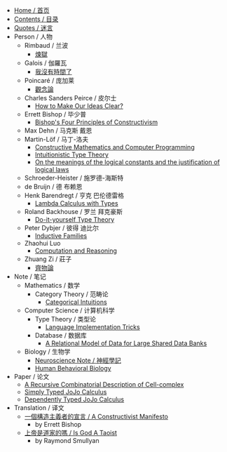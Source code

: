 * [Home / 首页](/home)
* [Contents / 目录](/contents)
* [Quotes / 迷言](/quotes)
* Person / 人物
  * Rimbaud / 兰波
    * [煉獄](/person/rimbaud/煉獄)
  * Galois / 伽羅瓦
    * [我沒有時間了](/person/galois/我沒有時間了)
  * Poincaré / 庞加莱
    * [觀念論](/person/poincaré/觀念論)
  * Charles Sanders Peirce / 皮尔士
    * [How to Make Our Ideas Clear?](/person/charles-sanders-peirce/how-to-make-our-ideas-clear)
  * Errett Bishop / 毕少普
    * [Bishop's Four Principles of Constructivism](/person/errett-bishop/bishop-s-four-principles-of-constructivism)
  * Max Dehn / 马克斯 戴恩
  * Martin-Löf / 马丁-洛夫
    * [Constructive Mathematics and Computer Programming](/person/martin-löf/constructive-mathematics-and-computer-programming)
    * [Intuitionistic Type Theory](/person/martin-löf/intuitionistic-type-theory)
    * [On the meanings of the logical constants and the justification of logical laws](/person/martin-löf/on-the-meanings-of-the-logical-constants-and-the-justification-of-logical-laws)
  * Schroeder-Heister / 施罗德-海斯特
  * de Bruijn / 德 布赖恩
  * Henk Barendregt / 亨克 巴伦德雷格
    * [Lambda Calculus with Types](/person/henk-barendregt/lambda-calculus-with-types)
  * Roland Backhouse / 罗兰 拜克豪斯
    * [Do-it-yourself Type Theory](/person/roland-backhouse/do-it-yourself-type-theory)
  * Peter Dybjer / 彼得 迪比尔
    * [Inductive Families](/person/peter-dybjer/inductive-families)
  * Zhaohui Luo
    * [Computation and Reasoning](/person/zhaohui-luo/computation-and-reasoning)
  * Zhuang Zi / 莊子
    * [齊物論](/person/zhuang-zi/齊物論)
* Note / 笔记
  * Mathematics / 数学
    * Category Theory / 范畴论
      * [Categorical Intuitions](/note/mathematics/category-theory/categorical-intuitions)
  * Computer Science / 计算机科学
    * Type Theory / 类型论
      * [Language Implementation Tricks](/note/computer-science/type-theory/language-implementation-tricks)
    * Database / 数据库
      * [A Relational Model of Data for Large Shared Data Banks](/note/computer-science/database/a-relational-model-of-data-for-large-shared-data-banks)
  * Biology / 生物学
    * [Neuroscience Note / 神經學記](/note/biology/neuroscience-note)
    * [Human Behavioral Biology](/note/biology/human-behavioral-biology)
* Paper / 论文
  * [A Recursive Combinatorial Description of Cell-complex](/paper/a-recursive-combinatorial-description-of-cell-complex)
  * [Simply Typed JoJo Calculus](/paper/simply-typed-jojo-calculus)
  * [Dependently Typed JoJo Calculus](/paper/dependently-typed-jojo-calculus)
* Translation / 译文
  * [一個構造主義者的宣言 / A Constructivist Manifesto](/translation/a-constructivist-manifesto)
    - by Errett Bishop
  * [上帝是道家的嗎 / Is God A Taoist](/translation/is-god-a-taoist)
    - by Raymond Smullyan
